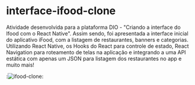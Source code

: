# interface-ifood-clone
Atividade desenvolvida para a plataforma DIO - "Criando a interface do Ifood com o React Native". Assim sendo, foi apresentada a interface inicial do aplicativo iFood, com a listagem de restaurantes, banners e categorias. Utilizando React Native, os Hooks do React para controle de estado, React Navigation para roteamento de telas na aplicação e integrando a uma API estática com apenas um JSON para listagem dos restaurantes no app e muito mais! 


:![ifood-clone](https://user-images.githubusercontent.com/97346690/155607015-001df367-4ac3-4673-9427-38fa67574ffd.jpg):









